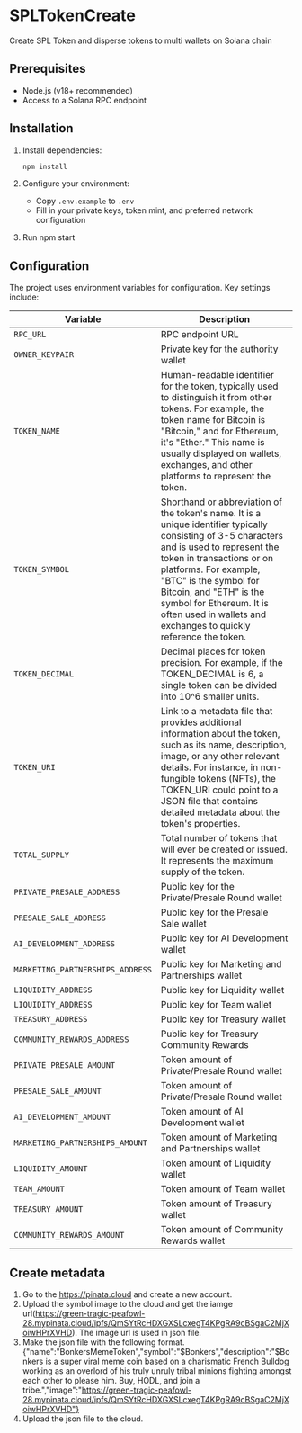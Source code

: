 # SPLTokenCreate
 Create SPL Token and disperse tokens to multi wallets on Solana chain

## Prerequisites

- Node.js (v18+ recommended)
- Access to a Solana RPC endpoint

## Installation

1. Install dependencies:
   ```bash
   npm install
   ```

2. Configure your environment:
   - Copy `.env.example` to `.env`
   - Fill in your private keys, token mint, and preferred network configuration
  
 3. Run
    npm start

## Configuration

The project uses environment variables for configuration. Key settings include:

| Variable | Description |
|----------|-------------|
| `RPC_URL` | RPC endpoint URL |
| `OWNER_KEYPAIR` | Private key for the authority wallet |
| `TOKEN_NAME` | Human-readable identifier for the token, typically used to distinguish it from other tokens. For example, the token name for Bitcoin is "Bitcoin," and for Ethereum, it's "Ether." This name is usually displayed on wallets, exchanges, and other platforms to represent the token. |
| `TOKEN_SYMBOL` | Shorthand or abbreviation of the token's name. It is a unique identifier typically consisting of 3-5 characters and is used to represent the token in transactions or on platforms. For example, "BTC" is the symbol for Bitcoin, and "ETH" is the symbol for Ethereum. It is often used in wallets and exchanges to quickly reference the token. |
| `TOKEN_DECIMAL` | Decimal places for token precision. For example, if the TOKEN_DECIMAL is 6, a single token can be divided into 10^6 smaller units. |
| `TOKEN_URI` | Link to a metadata file that provides additional information about the token, such as its name, description, image, or any other relevant details. For instance, in non-fungible tokens (NFTs), the TOKEN_URI could point to a JSON file that contains detailed metadata about the token's properties. |
| `TOTAL_SUPPLY` | Total number of tokens that will ever be created or issued. It represents the maximum supply of the token.  |
| `PRIVATE_PRESALE_ADDRESS` | Public key for the Private/Presale Round wallet |
| `PRESALE_SALE_ADDRESS` | Public key for the Presale Sale wallet |
| `AI_DEVELOPMENT_ADDRESS` | Public key for AI Development wallet |
| `MARKETING_PARTNERSHIPS_ADDRESS` | Public key for Marketing and Partnerships wallet |
| `LIQUIDITY_ADDRESS` | Public key for Liquidity wallet |
| `LIQUIDITY_ADDRESS` | Public key for Team wallet |
| `TREASURY_ADDRESS` | Public key for Treasury wallet |
| `COMMUNITY_REWARDS_ADDRESS` | Public key for Treasury Community Rewards |
| `PRIVATE_PRESALE_AMOUNT` | Token amount of Private/Presale Round wallet |
| `PRESALE_SALE_AMOUNT` | Token amount of Private/Presale Round wallet |
| `AI_DEVELOPMENT_AMOUNT` | Token amount of AI Development wallet |
| `MARKETING_PARTNERSHIPS_AMOUNT` | Token amount of Marketing and Partnerships wallet |
| `LIQUIDITY_AMOUNT` | Token amount of Liquidity wallet |
| `TEAM_AMOUNT` | Token amount of Team wallet |
| `TREASURY_AMOUNT` | Token amount of Treasury wallet |
| `COMMUNITY_REWARDS_AMOUNT` | Token amount of Community Rewards wallet |

## Create metadata
1. Go to the https://pinata.cloud and create a new account.
2. Upload the symbol image to the cloud and get the iamge url(https://green-tragic-peafowl-28.mypinata.cloud/ipfs/QmSYtRcHDXGXSLcxegT4KPgRA9cBSgaC2MjXoiwHPrXVHD).
   The image url is used in json file.
4. Make the json file with the following format.
   {"name":"BonkersMemeToken","symbol":"$Bonkers","description":"$Bonkers is a super viral meme coin based on a charismatic French Bulldog working as an overlord of his truly unruly tribal minions fighting amongst each other to please him. Buy, HODL, and join a tribe.","image":"https://green-tragic-peafowl-28.mypinata.cloud/ipfs/QmSYtRcHDXGXSLcxegT4KPgRA9cBSgaC2MjXoiwHPrXVHD"}
5. Upload the json file to the cloud.
